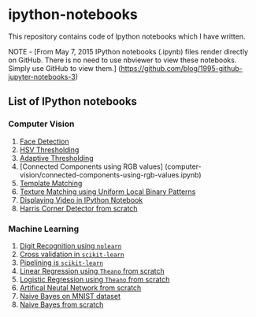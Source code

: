 # ipython-notebooks

This repository contains code of Ipython notebooks which I have written.

NOTE - [From May 7, 2015 IPython notebooks (.ipynb) files render directly on GitHub. There is no need to use nbviewer to view these notebooks. Simply use GitHub to view them.] 
(https://github.com/blog/1995-github-jupyter-notebooks-3)

## List of IPython notebooks

### Computer Vision
1. [Face Detection](computer-vision/face-detection.ipynb)
2. [HSV Thresholding](computer-vision/caveat-hsv-thresholding.ipynb)
3. [Adaptive Thresholding](computer-vision/adaptive-thresholding.ipynb)
4. [Connected Components using RGB values]
(computer-vision/connected-components-using-rgb-values.ipynb)
5. [Template Matching](computer-vision/template-matching.ipynb)
6. [Texture Matching using Uniform Local Binary Patterns](computer-vision/local-binary-pattern.ipynb)
7. [Displaying Video in IPython Notebook](computer-vision/displaying-video-in-ipython-notebook.ipynb)
8. [Harris Corner Detector from scratch](computer-vision/harris-corner-detector.ipynb)

### Machine Learning

1. [Digit Recognition using `nolearn`](machine-learning/digit_recognition_using_nolearn.ipynb)
2. [Cross validation in `scikit-learn`](machine-learning/sklearn-cross-validation.ipynb)
3. [Pipelining is `scikit-learn`](machine-learning/sklearn-pipelining.ipynb)
4. [Linear Regression using `Theano` from scratch](machine-learning/linear-regression-using-theano.ipynb)
5. [Logistic Regression using `Theano` from scratch](machine-learning/logistic-regression-using-theano.ipynb)
6. [Artifical Neutal Network from scratch](machine-learning/ann-from-scratch.ipynb)
7. [Naive Bayes on MNIST dataset](machine-learning/naive-bayes-mnist-sklearn.ipynb)
8. [Naive Bayes from scratch](machine-learning/naive-bayes-from-scratch.ipynb)
